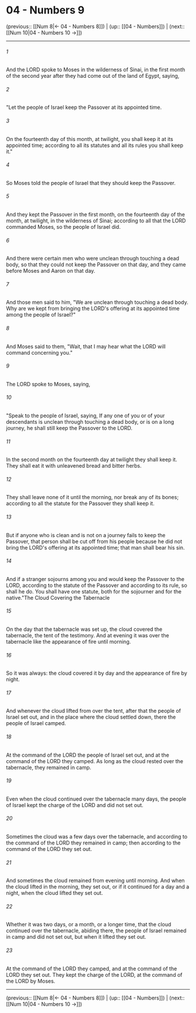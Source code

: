 # 04 - Numbers 9

(previous:: [[Num 8|← 04 - Numbers 8]]) | (up:: [[04 - Numbers]]) | (next:: [[Num 10|04 - Numbers 10 →]])

***


###### 1 
And the LORD spoke to Moses in the wilderness of Sinai, in the first month of the second year after they had come out of the land of Egypt, saying, 

###### 2 
"Let the people of Israel keep the Passover at its appointed time. 

###### 3 
On the fourteenth day of this month, at twilight, you shall keep it at its appointed time; according to all its statutes and all its rules you shall keep it." 

###### 4 
So Moses told the people of Israel that they should keep the Passover. 

###### 5 
And they kept the Passover in the first month, on the fourteenth day of the month, at twilight, in the wilderness of Sinai; according to all that the LORD commanded Moses, so the people of Israel did. 

###### 6 
And there were certain men who were unclean through touching a dead body, so that they could not keep the Passover on that day, and they came before Moses and Aaron on that day. 

###### 7 
And those men said to him, "We are unclean through touching a dead body. Why are we kept from bringing the LORD's offering at its appointed time among the people of Israel?" 

###### 8 
And Moses said to them, "Wait, that I may hear what the LORD will command concerning you." 

###### 9 
The LORD spoke to Moses, saying, 

###### 10 
"Speak to the people of Israel, saying, If any one of you or of your descendants is unclean through touching a dead body, or is on a long journey, he shall still keep the Passover to the LORD. 

###### 11 
In the second month on the fourteenth day at twilight they shall keep it. They shall eat it with unleavened bread and bitter herbs. 

###### 12 
They shall leave none of it until the morning, nor break any of its bones; according to all the statute for the Passover they shall keep it. 

###### 13 
But if anyone who is clean and is not on a journey fails to keep the Passover, that person shall be cut off from his people because he did not bring the LORD's offering at its appointed time; that man shall bear his sin. 

###### 14 
And if a stranger sojourns among you and would keep the Passover to the LORD, according to the statute of the Passover and according to its rule, so shall he do. You shall have one statute, both for the sojourner and for the native."The Cloud Covering the Tabernacle 

###### 15 
On the day that the tabernacle was set up, the cloud covered the tabernacle, the tent of the testimony. And at evening it was over the tabernacle like the appearance of fire until morning. 

###### 16 
So it was always: the cloud covered it by day and the appearance of fire by night. 

###### 17 
And whenever the cloud lifted from over the tent, after that the people of Israel set out, and in the place where the cloud settled down, there the people of Israel camped. 

###### 18 
At the command of the LORD the people of Israel set out, and at the command of the LORD they camped. As long as the cloud rested over the tabernacle, they remained in camp. 

###### 19 
Even when the cloud continued over the tabernacle many days, the people of Israel kept the charge of the LORD and did not set out. 

###### 20 
Sometimes the cloud was a few days over the tabernacle, and according to the command of the LORD they remained in camp; then according to the command of the LORD they set out. 

###### 21 
And sometimes the cloud remained from evening until morning. And when the cloud lifted in the morning, they set out, or if it continued for a day and a night, when the cloud lifted they set out. 

###### 22 
Whether it was two days, or a month, or a longer time, that the cloud continued over the tabernacle, abiding there, the people of Israel remained in camp and did not set out, but when it lifted they set out. 

###### 23 
At the command of the LORD they camped, and at the command of the LORD they set out. They kept the charge of the LORD, at the command of the LORD by Moses.

***

(previous:: [[Num 8|← 04 - Numbers 8]]) | (up:: [[04 - Numbers]]) | (next:: [[Num 10|04 - Numbers 10 →]])

